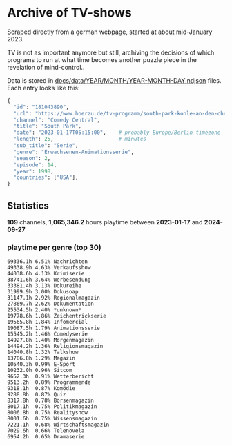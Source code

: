 # Archive of TV-shows

Scraped directly from a german webpage, started at about mid-January 2023.

TV is not as important anymore but still, archiving the decisions of which programs to run at what time
becomes another puzzle piece in the revelation of mind-control.. 

Data is stored in [docs/data/YEAR/MONTH/YEAR-MONTH-DAY.ndjson](docs/data/) files. 
Each entry looks like this:

```python
{
  "id": "181043890", 
  "url": "https://www.hoerzu.de/tv-programm/south-park-kohle-an-den-chefkoch/bid_181043890/", 
  "channel": "Comedy Central", 
  "title": "South Park", 
  "date": "2023-01-17T05:15:00",    # probably Europe/Berlin timezone 
  "length": 25,                     # minutes 
  "sub_title": "Serie", 
  "genre": "Erwachsenen-Animationsserie", 
  "season": 2, 
  "episode": 14, 
  "year": 1998, 
  "countries": ["USA"],
}
```

## Statistics

**109** channels, **1,065,346.2** hours playtime between **2023-01-17** and **2024-09-27**


### playtime per genre (top 30)

    69336.1h 6.51% Nachrichten
    49338.9h 4.63% Verkaufsshow
    44038.6h 4.13% Krimiserie
    38741.6h 3.64% Werbesendung
    33381.4h 3.13% Dokureihe
    31999.9h 3.00% Dokusoap
    31147.1h 2.92% Regionalmagazin
    27869.7h 2.62% Dokumentation
    25534.5h 2.40% *unknown*
    19778.6h 1.86% Zeichentrickserie
    19565.8h 1.84% Infomercial
    19087.5h 1.79% Animationsserie
    15545.2h 1.46% Comedyserie
    14927.8h 1.40% Morgenmagazin
    14494.2h 1.36% Religionsmagazin
    14040.8h 1.32% Talkshow
    13786.8h 1.29% Magazin
    10540.3h 0.99% E-Sport
    10232.0h 0.96% Sitcom
    9652.3h  0.91% Wetterbericht
    9513.2h  0.89% Programmende
    9318.1h  0.87% Komödie
    9288.8h  0.87% Quiz
    8317.8h  0.78% Börsenmagazin
    8017.1h  0.75% Politikmagazin
    8006.8h  0.75% Realityshow
    8001.6h  0.75% Wissensmagazin
    7221.1h  0.68% Wirtschaftsmagazin
    7029.6h  0.66% Telenovela
    6954.2h  0.65% Dramaserie
